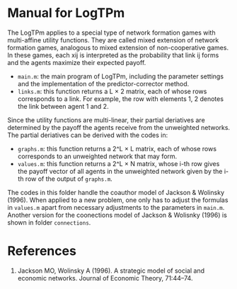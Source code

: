 # Manual for LogTPm
The LogTPm applies to a special type of network formation games with multi-affine
utility functions. They are called mixed extension of network formation games, analogous
to mixed extension of non-cooperative games. In these games, each xij is interpreted as the probability that link ij forms and the agents maximize their expected payoff.

- `main.m`: the main program of LogTPm, including the parameter settings and the implementation of the predictor-corrector method.
- `links.m`: this function returns a L × 2 matrix, each of whose rows corresponds to a link. For example, the row with elements 1, 2 denotes the link between agent 1 and 2.

Since the utility functions are multi-linear, their partial deriatives are determined by the payoff the agents receive from the unweighted networks.
The partial deriatives can be derived with the codes in:
- `graphs.m`: this function returns a 2^L × L matrix, each of whose rows corresponds
to an unweighted network that may form.
- `values.m`: this function returns a 2^L × N matrix, whose i-th row gives the payoff
vector of all agents in the unweighted network given by the i-th row of the output
of `graphs.m`.


The codes in this folder handle the coauthor model of Jackson & Wolinsky (1996). When applied to
a new problem, one only has to adjust the formulas in `values.m` apart from necessary
adjustments to the parameters in `main.m`. Another version for the coonections model of Jackson & Wolisnky (1996) is shown in folder `connections`.

# References
1. Jackson MO, Wolinsky A (1996). A strategic model of social and economic networks. Journal of Economic Theory, 71:44–74.
